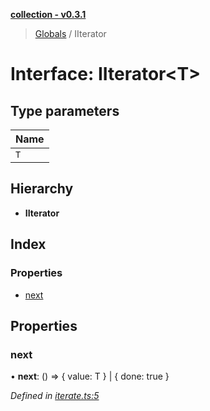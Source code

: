 **[collection - v0.3.1](../README.md)**

> [Globals](../globals.md) / IIterator

# Interface: IIterator\<T>

## Type parameters

Name |
------ |
`T` |

## Hierarchy

* **IIterator**

## Index

### Properties

* [next](iiterator.md#next)

## Properties

### next

•  **next**: () => { value: T  } \| { done: true  }

*Defined in [iterate.ts:5](https://github.com/zimmed/collection/blob/2d256cd/src/iterate.ts#L5)*
